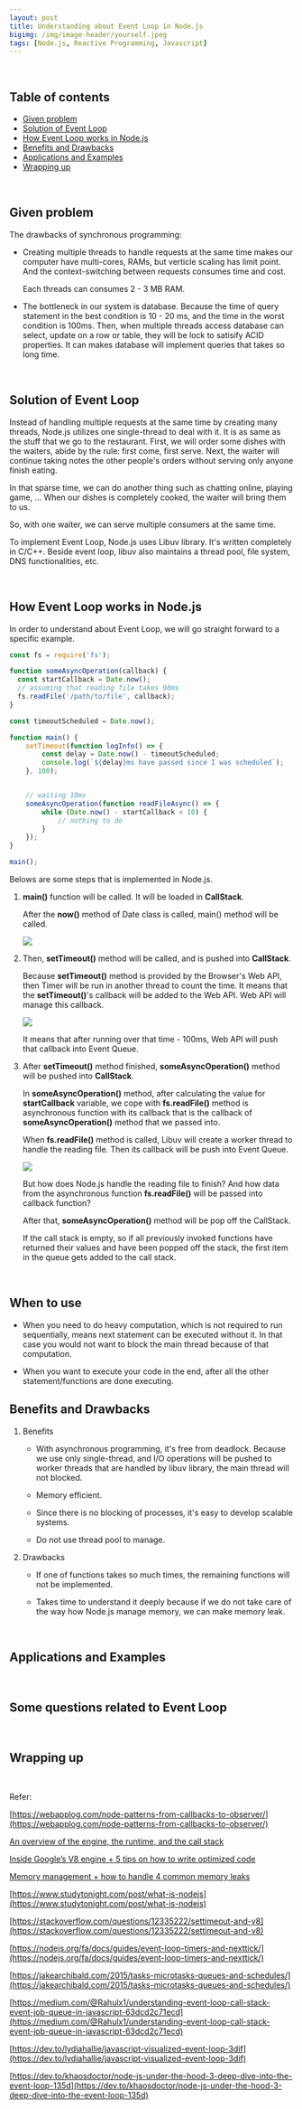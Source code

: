 ```yaml
---
layout: post
title: Understanding about Event Loop in Node.js
bigimg: /img/image-header/yourself.jpeg
tags: [Node.js, Reactive Programming, Javascript]
---
```





<br>

## Table of contents
- [Given problem](#given-problem)
- [Solution of Event Loop](#solution-of-event-loop)
- [How Event Loop works in Node.js](#how-event-loop-works-in-node.js)
- [Benefits and Drawbacks](#benefits-and-drawbacks)
- [Applications and Examples](#applications-and-examples)
- [Wrapping up](#wrapping-up)


<br>

## Given problem





The drawbacks of synchronous programming:
- Creating multiple threads to handle requests at the same time makes our computer have multi-cores, RAMs, but verticle scaling has limit point. And the context-switching between requests consumes time and cost.

    Each threads can consumes 2 - 3 MB RAM.

- The bottleneck in our system is database. Because the time of query statement in the best condition is 10 - 20 ms, and the time in the worst condition is 100ms. Then, when multiple threads access database can select, update on a row or table, they will be lock to satisify ACID properties. It can makes database will implement queries that takes so long time.


<br>

## Solution of Event Loop

Instead of handling multiple requests at the same time by creating many threads, Node.js utilizes one single-thread to deal with it. It is as same as the stuff that we go to the restaurant. First, we will order some dishes with the waiters, abide by the rule: first come, first serve. Next, the waiter will continue taking notes the other people's orders without serving only anyone finish eating.

In that sparse time, we can do another thing such as chatting online, playing game, ... When our dishes is completely cooked, the waiter will bring them to us.

So, with one waiter, we can serve multiple consumers at the same time.

To implement Event Loop, Node.js uses Libuv library. It's written completely in C/C++. Beside event loop, libuv also maintains a thread pool, file system, DNS functionalities, etc.

<br>

## How Event Loop works in Node.js

In order to understand about Event Loop, we will go straight forward to a specific example.

```javascript
const fs = require('fs');

function someAsyncOperation(callback) {
  const startCallback = Date.now();
  // assuming that reading file takes 98ms
  fs.readFile('/path/to/file', callback);
}

const timeoutScheduled = Date.now();

function main() {
    setTimeout(function logInfo() => {
        const delay = Date.now() - timeoutScheduled;
        console.log(`${delay}ms have passed since I was scheduled`);
    }, 100);


    // waiting 10ms
    someAsyncOperation(function readFileAsync() => {
        while (Date.now() - startCallback < 10) {
            // nothing to do
        }
    });
}

main();

```

Belows are some steps that is implemented in Node.js.

1. **main()** function will be called. It will be loaded in **CallStack**.

    After the **now()** method of Date class is called, main() method will be called.

    ![](../img/asynchronous-programming/event-loop/main-method-call-stack.png)

2. Then, **setTimeout()** method will be called, and is pushed into **CallStack**.

    Because **setTimeout()** method is provided by the Browser's Web API, then Timer will be run in another thread to count the time. It means that the **setTimeout()**'s callback will be added to the Web API. Web API will manage this callback.

    ![](../img/asynchronous-programming/event-loop/web-api-push-callback-event-queue.png)

    It means that after running over that time - 100ms, Web API will push that callback into Event Queue.

3. After **setTimeout()** method finished, **someAsyncOperation()** method will be pushed into **CallStack**.

    In **someAsyncOperation()** method, after calculating the value for **startCallback** variable, we cope with **fs.readFile()** method is asynchronous function with its callback that is the callback of **someAsyncOperation()** method that we passed into.

    When **fs.readFile()** method is called, Libuv will create a worker thread to handle the reading file. Then its callback will be push into Event Queue.

    ![](../img/asynchronous-programming/event-loop/read-file-async.png)
    
    But how does Node.js handle the reading file to finish? And how data from the asynchronous function **fs.readFile()** will be passed into callback function?
    
    After that, **someAsyncOperation()** method will be pop off the CallStack.

    If the call stack is empty, so if all previously invoked functions have returned their values and have been popped off the stack, the first item in the queue gets added to the call stack.

<br>

## When to use

- When you need to do heavy computation, which is not required to run sequentially, means next statement can be executed without it. In that case you would not want to block the main thread because of that computation.

- When you want to execute your code in the end, after all the other statement/functions are done executing.

## Benefits and Drawbacks

1. Benefits

    - With asynchronous programming, it's free from deadlock. Because we use only single-thread, and I/O operations will be pushed to worker threads that are handled by libuv library, the main thread will not blocked.

    - Memory efficient.

    - Since there is no blocking of processes, it's easy to develop scalable systems.
    
    - Do not use thread pool to manage.

2. Drawbacks

    - If one of functions takes so much times, the remaining functions will not be implemented.

    - Takes time to understand it deeply because if we do not take care of the way how Node.js manage memory, we can make memory leak.

<br>

## Applications and Examples




<br>

## Some questions related to Event Loop




<br>

## Wrapping up




<br>

Refer:

[https://webapplog.com/node-patterns-from-callbacks-to-observer/](https://webapplog.com/node-patterns-from-callbacks-to-observer/)

[An overview of the engine, the runtime, and the call stack](https://blog.sessionstack.com/how-does-javascript-actually-work-part-1-b0bacc073cf)

[Inside Google’s V8 engine + 5 tips on how to write optimized code](https://blog.sessionstack.com/how-javascript-works-inside-the-v8-engine-5-tips-on-how-to-write-optimized-code-ac089e62b12e)

[Memory management + how to handle 4 common memory leaks](https://blog.sessionstack.com/how-javascript-works-memory-management-how-to-handle-4-common-memory-leaks-3f28b94cfbec)

[https://www.studytonight.com/post/what-is-nodejs](https://www.studytonight.com/post/what-is-nodejs)

[https://stackoverflow.com/questions/12335222/settimeout-and-v8](https://stackoverflow.com/questions/12335222/settimeout-and-v8)

[https://nodejs.org/fa/docs/guides/event-loop-timers-and-nexttick/](https://nodejs.org/fa/docs/guides/event-loop-timers-and-nexttick/)

[https://jakearchibald.com/2015/tasks-microtasks-queues-and-schedules/](https://jakearchibald.com/2015/tasks-microtasks-queues-and-schedules/)

[https://medium.com/@Rahulx1/understanding-event-loop-call-stack-event-job-queue-in-javascript-63dcd2c71ecd](https://medium.com/@Rahulx1/understanding-event-loop-call-stack-event-job-queue-in-javascript-63dcd2c71ecd)

[https://dev.to/lydiahallie/javascript-visualized-event-loop-3dif](https://dev.to/lydiahallie/javascript-visualized-event-loop-3dif)

[https://dev.to/khaosdoctor/node-js-under-the-hood-3-deep-dive-into-the-event-loop-135d](https://dev.to/khaosdoctor/node-js-under-the-hood-3-deep-dive-into-the-event-loop-135d)